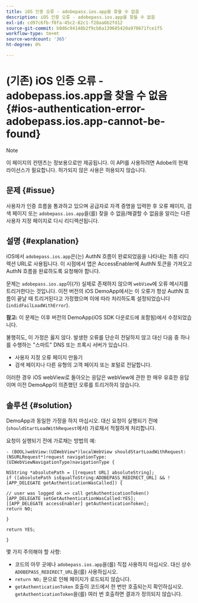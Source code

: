 ```yaml
---
title: iOS 인증 오류 - adobepass.ios.app을 찾을 수 없음
description: iOS 인증 오류 - adobepass.ios.app을 찾을 수 없음
exl-id: cd97c6fb-f0fa-45c2-82c1-f28aa6b2fd12
source-git-commit: b0d6c94148b2f9cb8a139685420a970671fce1f5
workflow-type: tm+mt
source-wordcount: '365'
ht-degree: 0%

---
```


# (기존) iOS 인증 오류 - adobepass.ios.app을 찾을 수 없음 {#ios-authentication-error-adobepass.ios.app-cannot-be-found}

>[!NOTE]
>
>이 페이지의 컨텐츠는 정보용으로만 제공됩니다. 이 API를 사용하려면 Adobe의 현재 라이선스가 필요합니다. 허가되지 않은 사용은 허용되지 않습니다.

## 문제 {#issue}

사용자가 인증 흐름을 통과하고 있으며 공급자로 자격 증명을 입력한 후 오류 페이지, 검색 페이지 또는 `adobepass.ios.app`을(를) 찾을 수 없음/해결할 수 없음을 알리는 다른 사용자 지정 페이지로 다시 리디렉션됩니다.

## 설명 {#explanation}

iOS에서 `adobepass.ios.app`은(는) AuthN 흐름이 완료되었음을 나타내는 최종 리디렉션 URL로 사용됩니다. 이 시점에서 앱은 AccessEnabler에 AuthN 토큰을 가져오고 AuthN 흐름을 완료하도록 요청해야 합니다.

문제는 `adobepass.ios.app`이(가) 실제로 존재하지 않으며 `webView`에 오류 메시지를 트리거한다는 것입니다. 이전 버전의 iOS DemoApp에서는 이 오류가 항상 AuthN 흐름이 끝날 때 트리거된다고 가정했으며 이에 따라 처리하도록 설정되었습니다(`indidFailLoadWithError`).

**참고:** 이 문제는 이후 버전의 DemoApp(iOS SDK 다운로드에 포함됨)에서 수정되었습니다.

불행히도, 이 가정은 옳지 않다. 발생한 오류를 단순히 전달하지 않고 대신 다음 중 하나를 수행하는 &quot;스마트&quot; DNS 또는 프록시 서버가 있습니다.

- 사용자 지정 오류 페이지 만들기
- 검색 페이지나 다른 유형의 고객 페이지 또는 포털로 전달합니다.

이러한 경우 iOS webView로 돌아오는 응답은 webView에 관한 한 매우 유효한 응답이며 이전 DemoApp이 의존했던 오류를 트리거하지 않습니다.

## 솔루션 {#solution}

DemoApp과 동일한 가정을 하지 마십시오. 대신 요청이 실행되기 전에(`shouldStartLoadWithRequest`에서) 가로채서 적절하게 처리합니다.

요청이 실행되기 전에 가로채는 방법의 예:

```obj-c
- (BOOL)webView:(UIWebView*)localWebView shouldStartLoadWithRequest:(NSURLRequest*)request navigationType:(UIWebViewNavigationType)navigationType {

NSString *absolutePath = [[request URL] absoluteString]; 
if ([absolutePath isEqualToString:ADOBEPASS_REDIRECT_URL] && ![APP_DELEGATE getAuthenticationWasCalled]) {

// user was logged ok => call getAuthenticationToken() 
[APP_DELEGATE setGetAuthenticationWasCalled:YES]; 
[[APP_DELEGATE accessEnabler] getAuthenticationToken];
return NO;

}

return YES;

}
```

몇 가지 주의해야 할 사항:

- 코드의 아무 곳에나 `adobepass.ios.app`을(를) 직접 사용하지 마십시오. 대신 상수 `ADOBEPASS_REDIRECT_URL`을(를) 사용하십시오.
- `return NO;` 문으로 인해 페이지가 로드되지 않습니다.
- `getAuthenticationToken` 호출이 코드에서 한 번만 호출되는지 확인하십시오. `getAuthenticationToken`을(를) 여러 번 호출하면 결과가 정의되지 않습니다.
